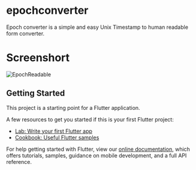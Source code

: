 # epochconverter

Epoch converter is a simple and easy Unix Timestamp to human readable form converter.

# Screenshort
![EpochReadable](https://user-images.githubusercontent.com/43641536/150603866-347c020a-8513-4d62-bb59-33d2bf8fefb2.gif)


## Getting Started

This project is a starting point for a Flutter application.

A few resources to get you started if this is your first Flutter project:

- [Lab: Write your first Flutter app](https://flutter.dev/docs/get-started/codelab)
- [Cookbook: Useful Flutter samples](https://flutter.dev/docs/cookbook)

For help getting started with Flutter, view our
[online documentation](https://flutter.dev/docs), which offers tutorials,
samples, guidance on mobile development, and a full API reference.
